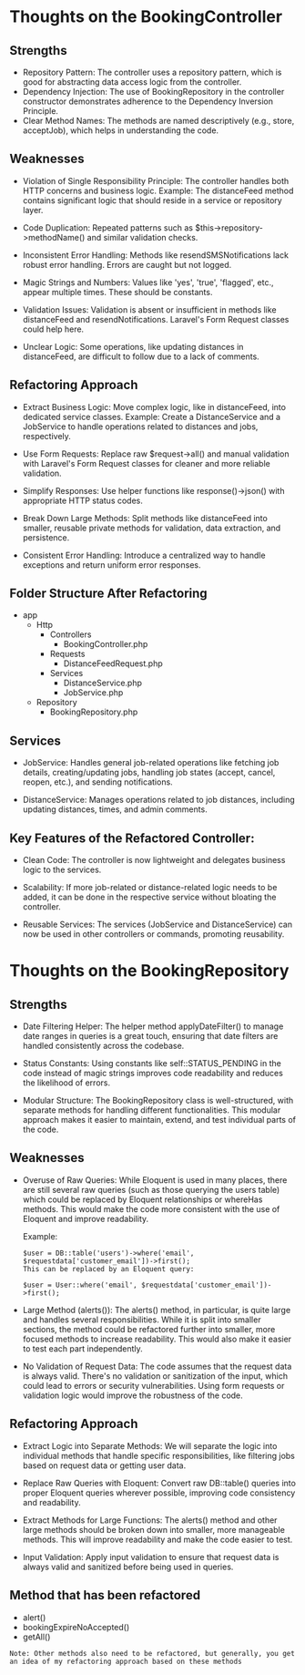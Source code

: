 # Thoughts on the BookingController

## Strengths
 - Repository Pattern: The controller uses a repository pattern, which is good for abstracting data access logic from the controller.
 - Dependency Injection: The use of BookingRepository in the controller constructor demonstrates adherence to the Dependency Inversion Principle.
 - Clear Method Names: The methods are named descriptively (e.g., store, acceptJob), which helps in understanding the code.

## Weaknesses
 - Violation of Single Responsibility Principle:
The controller handles both HTTP concerns and business logic.
Example: The distanceFeed method contains significant logic that should reside in a service or repository layer.

- Code Duplication:
Repeated patterns such as $this->repository->methodName() and similar validation checks.

- Inconsistent Error Handling:
Methods like resendSMSNotifications lack robust error handling. Errors are caught but not logged.

- Magic Strings and Numbers:
Values like 'yes', 'true', 'flagged', etc., appear multiple times. These should be constants.

- Validation Issues:
Validation is absent or insufficient in methods like distanceFeed and resendNotifications. Laravel's Form Request classes could help here.

- Unclear Logic:
Some operations, like updating distances in distanceFeed, are difficult to follow due to a lack of comments.

## Refactoring Approach
- Extract Business Logic:
Move complex logic, like in distanceFeed, into dedicated service classes.
Example: Create a DistanceService and a JobService to handle operations related to distances and jobs, respectively.

- Use Form Requests:
Replace raw $request->all() and manual validation with Laravel's Form Request classes for cleaner and more reliable validation.

- Simplify Responses:
Use helper functions like response()->json() with appropriate HTTP status codes.

- Break Down Large Methods:
Split methods like distanceFeed into smaller, reusable private methods for validation, data extraction, and persistence.

- Consistent Error Handling:
Introduce a centralized way to handle exceptions and return uniform error responses.

## Folder Structure After Refactoring
- app
    - Http
        - Controllers
            - BookingController.php
        - Requests
            - DistanceFeedRequest.php
        - Services
            - DistanceService.php
            - JobService.php
    - Repository
        - BookingRepository.php

## Services
- JobService:
Handles general job-related operations like fetching job details, creating/updating jobs, handling job states (accept, cancel, reopen, etc.), and sending notifications.

- DistanceService:
Manages operations related to job distances, including updating distances, times, and admin comments.


## Key Features of the Refactored Controller:
- Clean Code:
The controller is now lightweight and delegates business logic to the services.

- Scalability:
If more job-related or distance-related logic needs to be added, it can be done in the respective service without bloating the controller.

- Reusable Services:
The services (JobService and DistanceService) can now be used in other controllers or commands, promoting reusability.


# Thoughts on the BookingRepository

## Strengths
- Date Filtering Helper: 
The helper method applyDateFilter() to manage date ranges in queries is a great touch, ensuring that date filters are handled consistently across the codebase.

- Status Constants: 
Using constants like self::STATUS_PENDING in the code instead of magic strings improves code readability and reduces the likelihood of errors.

- Modular Structure: 
The BookingRepository class is well-structured, with separate methods for handling different functionalities. This modular approach makes it easier to maintain, extend, and test individual parts of the code.

## Weaknesses
- Overuse of Raw Queries: While Eloquent is used in many places, there are still several raw queries (such as those querying the users table) which could be replaced by Eloquent relationships or whereHas methods. This would make the code more consistent with the use of Eloquent and improve readability.

    Example:

    ```
    $user = DB::table('users')->where('email', $requestdata['customer_email'])->first();
    This can be replaced by an Eloquent query:

    $user = User::where('email', $requestdata['customer_email'])->first();
    ```
- Large Method (alerts()): The alerts() method, in particular, is quite large and handles several responsibilities. While it is split into smaller sections, the method could be refactored further into smaller, more focused methods to increase readability. This would also make it easier to test each part independently.

- No Validation of Request Data: The code assumes that the request data is always valid. There's no validation or sanitization of the input, which could lead to errors or security vulnerabilities. Using form requests or validation logic would improve the robustness of the code.

## Refactoring Approach
- Extract Logic into Separate Methods: We will separate the logic into individual methods that handle specific responsibilities, like filtering jobs based on request data or getting user data.

- Replace Raw Queries with Eloquent:
Convert raw DB::table() queries into proper Eloquent queries wherever possible, improving code consistency and readability.

- Extract Methods for Large Functions:
The alerts() method and other large methods should be broken down into smaller, more manageable methods. This will improve readability and make the code easier to test.

- Input Validation:
Apply input validation to ensure that request data is always valid and sanitized before being used in queries.

## Method that has been refactored
- alert()
- bookingExpireNoAccepted()
- getAll()

```
Note: Other methods also need to be refactored, but generally, you get an idea of my refactoring approach based on these methods
```